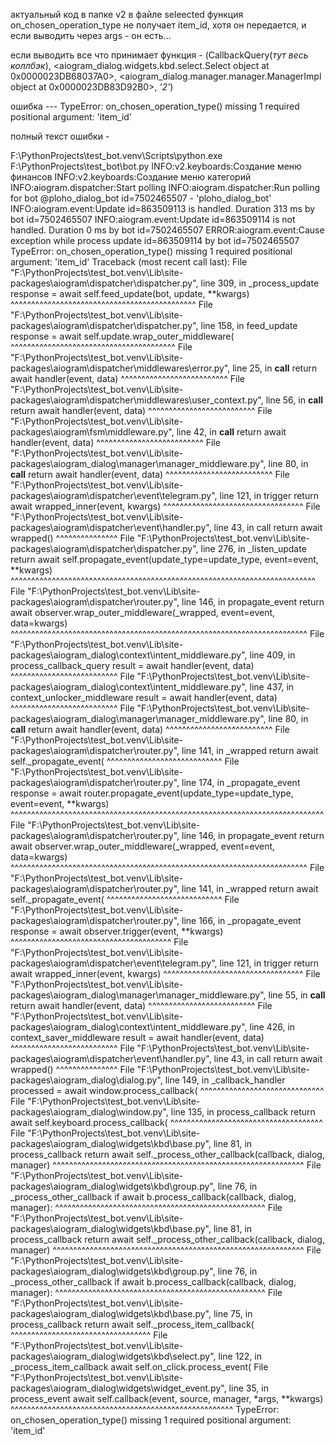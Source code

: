 актуальный код в папке v2
в файле seleected функция on_chosen_operation_type не получает item_id, хотя он передается, и если выводить через args  - он есть...

если выводить все что принимает функция - (CallbackQuery(*тут весь коллбэк*), <aiogram_dialog.widgets.kbd.select.Select object at 0x0000023DB68037A0>, <aiogram_dialog.manager.manager.ManagerImpl object at 0x0000023DB83D92B0>, *_'2'_*)

ошибка ---  TypeError: on_chosen_operation_type() missing 1 required positional argument: 'item_id'


полный текст ошибки -



F:\PythonProjects\test_bot\.venv\Scripts\python.exe F:\PythonProjects\test_bot\bot.py 
INFO:v2.keyboards:Создание меню финансов
INFO:v2.keyboards:Создание меню категорий
INFO:aiogram.dispatcher:Start polling
INFO:aiogram.dispatcher:Run polling for bot @ploho_dialog_bot id=7502465507 - 'ploho_dialog_bot'
INFO:aiogram.event:Update id=863509113 is handled. Duration 313 ms by bot id=7502465507
INFO:aiogram.event:Update id=863509114 is not handled. Duration 0 ms by bot id=7502465507
ERROR:aiogram.event:Cause exception while process update id=863509114 by bot id=7502465507
TypeError: on_chosen_operation_type() missing 1 required positional argument: 'item_id'
Traceback (most recent call last):
  File "F:\PythonProjects\test_bot\.venv\Lib\site-packages\aiogram\dispatcher\dispatcher.py", line 309, in _process_update
    response = await self.feed_update(bot, update, **kwargs)
               ^^^^^^^^^^^^^^^^^^^^^^^^^^^^^^^^^^^^^^^^^^^^^
  File "F:\PythonProjects\test_bot\.venv\Lib\site-packages\aiogram\dispatcher\dispatcher.py", line 158, in feed_update
    response = await self.update.wrap_outer_middleware(
               ^^^^^^^^^^^^^^^^^^^^^^^^^^^^^^^^^^^^^^^^
  File "F:\PythonProjects\test_bot\.venv\Lib\site-packages\aiogram\dispatcher\middlewares\error.py", line 25, in __call__
    return await handler(event, data)
           ^^^^^^^^^^^^^^^^^^^^^^^^^^
  File "F:\PythonProjects\test_bot\.venv\Lib\site-packages\aiogram\dispatcher\middlewares\user_context.py", line 56, in __call__
    return await handler(event, data)
           ^^^^^^^^^^^^^^^^^^^^^^^^^^
  File "F:\PythonProjects\test_bot\.venv\Lib\site-packages\aiogram\fsm\middleware.py", line 42, in __call__
    return await handler(event, data)
           ^^^^^^^^^^^^^^^^^^^^^^^^^^
  File "F:\PythonProjects\test_bot\.venv\Lib\site-packages\aiogram_dialog\manager\manager_middleware.py", line 80, in __call__
    return await handler(event, data)
           ^^^^^^^^^^^^^^^^^^^^^^^^^^
  File "F:\PythonProjects\test_bot\.venv\Lib\site-packages\aiogram\dispatcher\event\telegram.py", line 121, in trigger
    return await wrapped_inner(event, kwargs)
           ^^^^^^^^^^^^^^^^^^^^^^^^^^^^^^^^^^
  File "F:\PythonProjects\test_bot\.venv\Lib\site-packages\aiogram\dispatcher\event\handler.py", line 43, in call
    return await wrapped()
           ^^^^^^^^^^^^^^^
  File "F:\PythonProjects\test_bot\.venv\Lib\site-packages\aiogram\dispatcher\dispatcher.py", line 276, in _listen_update
    return await self.propagate_event(update_type=update_type, event=event, **kwargs)
           ^^^^^^^^^^^^^^^^^^^^^^^^^^^^^^^^^^^^^^^^^^^^^^^^^^^^^^^^^^^^^^^^^^^^^^^^^^
  File "F:\PythonProjects\test_bot\.venv\Lib\site-packages\aiogram\dispatcher\router.py", line 146, in propagate_event
    return await observer.wrap_outer_middleware(_wrapped, event=event, data=kwargs)
           ^^^^^^^^^^^^^^^^^^^^^^^^^^^^^^^^^^^^^^^^^^^^^^^^^^^^^^^^^^^^^^^^^^^^^^^^
  File "F:\PythonProjects\test_bot\.venv\Lib\site-packages\aiogram_dialog\context\intent_middleware.py", line 409, in process_callback_query
    result = await handler(event, data)
             ^^^^^^^^^^^^^^^^^^^^^^^^^^
  File "F:\PythonProjects\test_bot\.venv\Lib\site-packages\aiogram_dialog\context\intent_middleware.py", line 437, in context_unlocker_middleware
    result = await handler(event, data)
             ^^^^^^^^^^^^^^^^^^^^^^^^^^
  File "F:\PythonProjects\test_bot\.venv\Lib\site-packages\aiogram_dialog\manager\manager_middleware.py", line 80, in __call__
    return await handler(event, data)
           ^^^^^^^^^^^^^^^^^^^^^^^^^^
  File "F:\PythonProjects\test_bot\.venv\Lib\site-packages\aiogram\dispatcher\router.py", line 141, in _wrapped
    return await self._propagate_event(
           ^^^^^^^^^^^^^^^^^^^^^^^^^^^^
  File "F:\PythonProjects\test_bot\.venv\Lib\site-packages\aiogram\dispatcher\router.py", line 174, in _propagate_event
    response = await router.propagate_event(update_type=update_type, event=event, **kwargs)
               ^^^^^^^^^^^^^^^^^^^^^^^^^^^^^^^^^^^^^^^^^^^^^^^^^^^^^^^^^^^^^^^^^^^^^^^^^^^^
  File "F:\PythonProjects\test_bot\.venv\Lib\site-packages\aiogram\dispatcher\router.py", line 146, in propagate_event
    return await observer.wrap_outer_middleware(_wrapped, event=event, data=kwargs)
           ^^^^^^^^^^^^^^^^^^^^^^^^^^^^^^^^^^^^^^^^^^^^^^^^^^^^^^^^^^^^^^^^^^^^^^^^
  File "F:\PythonProjects\test_bot\.venv\Lib\site-packages\aiogram\dispatcher\router.py", line 141, in _wrapped
    return await self._propagate_event(
           ^^^^^^^^^^^^^^^^^^^^^^^^^^^^
  File "F:\PythonProjects\test_bot\.venv\Lib\site-packages\aiogram\dispatcher\router.py", line 166, in _propagate_event
    response = await observer.trigger(event, **kwargs)
               ^^^^^^^^^^^^^^^^^^^^^^^^^^^^^^^^^^^^^^^
  File "F:\PythonProjects\test_bot\.venv\Lib\site-packages\aiogram\dispatcher\event\telegram.py", line 121, in trigger
    return await wrapped_inner(event, kwargs)
           ^^^^^^^^^^^^^^^^^^^^^^^^^^^^^^^^^^
  File "F:\PythonProjects\test_bot\.venv\Lib\site-packages\aiogram_dialog\manager\manager_middleware.py", line 55, in __call__
    return await handler(event, data)
           ^^^^^^^^^^^^^^^^^^^^^^^^^^
  File "F:\PythonProjects\test_bot\.venv\Lib\site-packages\aiogram_dialog\context\intent_middleware.py", line 426, in context_saver_middleware
    result = await handler(event, data)
             ^^^^^^^^^^^^^^^^^^^^^^^^^^
  File "F:\PythonProjects\test_bot\.venv\Lib\site-packages\aiogram\dispatcher\event\handler.py", line 43, in call
    return await wrapped()
           ^^^^^^^^^^^^^^^
  File "F:\PythonProjects\test_bot\.venv\Lib\site-packages\aiogram_dialog\dialog.py", line 149, in _callback_handler
    processed = await window.process_callback(
                ^^^^^^^^^^^^^^^^^^^^^^^^^^^^^^
  File "F:\PythonProjects\test_bot\.venv\Lib\site-packages\aiogram_dialog\window.py", line 135, in process_callback
    return await self.keyboard.process_callback(
           ^^^^^^^^^^^^^^^^^^^^^^^^^^^^^^^^^^^^^
  File "F:\PythonProjects\test_bot\.venv\Lib\site-packages\aiogram_dialog\widgets\kbd\base.py", line 81, in process_callback
    return await self._process_other_callback(callback, dialog, manager)
           ^^^^^^^^^^^^^^^^^^^^^^^^^^^^^^^^^^^^^^^^^^^^^^^^^^^^^^^^^^^^^
  File "F:\PythonProjects\test_bot\.venv\Lib\site-packages\aiogram_dialog\widgets\kbd\group.py", line 76, in _process_other_callback
    if await b.process_callback(callback, dialog, manager):
       ^^^^^^^^^^^^^^^^^^^^^^^^^^^^^^^^^^^^^^^^^^^^^^^^^^^
  File "F:\PythonProjects\test_bot\.venv\Lib\site-packages\aiogram_dialog\widgets\kbd\base.py", line 81, in process_callback
    return await self._process_other_callback(callback, dialog, manager)
           ^^^^^^^^^^^^^^^^^^^^^^^^^^^^^^^^^^^^^^^^^^^^^^^^^^^^^^^^^^^^^
  File "F:\PythonProjects\test_bot\.venv\Lib\site-packages\aiogram_dialog\widgets\kbd\group.py", line 76, in _process_other_callback
    if await b.process_callback(callback, dialog, manager):
       ^^^^^^^^^^^^^^^^^^^^^^^^^^^^^^^^^^^^^^^^^^^^^^^^^^^
  File "F:\PythonProjects\test_bot\.venv\Lib\site-packages\aiogram_dialog\widgets\kbd\base.py", line 75, in process_callback
    return await self._process_item_callback(
           ^^^^^^^^^^^^^^^^^^^^^^^^^^^^^^^^^^
  File "F:\PythonProjects\test_bot\.venv\Lib\site-packages\aiogram_dialog\widgets\kbd\select.py", line 122, in _process_item_callback
    await self.on_click.process_event(
  File "F:\PythonProjects\test_bot\.venv\Lib\site-packages\aiogram_dialog\widgets\widget_event.py", line 35, in process_event
    await self.callback(event, source, manager, *args, **kwargs)
          ^^^^^^^^^^^^^^^^^^^^^^^^^^^^^^^^^^^^^^^^^^^^^^^^^^^^^^
TypeError: on_chosen_operation_type() missing 1 required positional argument: 'item_id'
